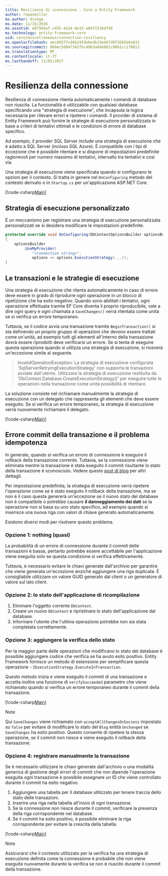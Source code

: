 ```yaml
---
title: Resilienza di connessione - Core a Entity Framework
author: rowanmiller
ms.author: divega
ms.date: 11/15/2016
ms.assetid: e079d4af-c455-4a14-8e15-a8471516d748
ms.technology: entity-framework-core
uid: core/miscellaneous/connection-resiliency
ms.openlocfilehash: aec69577cd4b19fdebedb33ed6fd8f2665b0a032
ms.sourcegitcommit: 860ec5d047342fbc4063a0de881c9861cc1f8813
ms.translationtype: MT
ms.contentlocale: it-IT
ms.lasthandoff: 11/05/2017
---
```

# <a name="connection-resiliency"></a>Resilienza della connessione

Resilienza di connessione ritenta automaticamente i comandi di database non riuscita. La funzionalità è utilizzabile con qualsiasi database specificando una "strategia di esecuzione", che incapsula la logica necessaria per rilevare errori e ripetere i comandi. Il provider di sistema di Entity Framework può fornire le strategie di esecuzione personalizzata in base a criteri di tentativi ottimali e le condizioni di errore di database specifico.

Ad esempio, il provider SQL Server include una strategia di esecuzione che è adatto a SQL Server (incluso SQL Azure). È compatibile con i tipi di eccezione che è possibile ritentare e si dispone di impostazioni predefinite ragionevoli per numero massimo di tentativi, intervallo tra tentativi e così via.

Una strategia di esecuzione viene specificata quando si configurano le opzioni per il contesto. Si tratta in genere nel `OnConfiguring` metodo del contesto derivato o in `Startup.cs` per un'applicazione ASP.NET Core.

[!code-csharp[Main](../../../samples/core/Miscellaneous/ConnectionResiliency/Program.cs#OnConfiguring)]

## <a name="custom-execution-strategy"></a>Strategia di esecuzione personalizzato

È un meccanismo per registrare una strategia di esecuzione personalizzata personalizzati se si desidera modificare le impostazioni predefinite.

``` csharp
protected override void OnConfiguring(DbContextOptionsBuilder optionsBuilder)
{
    optionsBuilder
        .UseMyProvider(
            "<connection string>",
            options => options.ExecutionStrategy(...));
}
```

## <a name="execution-strategies-and-transactions"></a>Le transazioni e le strategie di esecuzione

Una strategia di esecuzione che ritenta automaticamente in caso di errore deve essere in grado di riprodurre ogni operazione in un blocco di ripetizione che ha esito negativo. Quando sono abilitati i tentativi, ogni operazione effettuata tramite EF Core diventa il proprio riproducibile, vale a dire ogni query e ogni chiamata a `SaveChanges()` verrà ritentata come unità se si verifica un errore temporaneo.

Tuttavia, se il codice avvia una transazione tramite `BeginTransaction()` si sta definendo un proprio gruppo di operazioni che devono essere trattati come un'unità, ad esempio tutti gli elementi all'interno della transazione dovrà essere riprodotti deve verificarsi un errore. Se si tenta di eseguire questa operazione quando si utilizza una strategia di esecuzione, si riceverà un'eccezione simile al seguente.

> InvalidOperationException: La strategia di esecuzione configurata 'SqlServerRetryingExecutionStrategy' non supporta le transazioni avviate dall'utente. Utilizzare la strategia di esecuzione restituita da 'DbContext.Database.CreateExecutionStrategy()' per eseguire tutte le operazioni nella transazione come unità possibilità di ritentare.

La soluzione consiste nel richiamare manualmente la strategia di esecuzione con un delegato che rappresenta gli elementi che deve essere eseguito. Se si verifica un errore temporaneo, la strategia di esecuzione verrà nuovamente richiamare il delegato.

[!code-csharp[Main](../../../samples/core/Miscellaneous/ConnectionResiliency/Program.cs#ManualTransaction)]

## <a name="transaction-commit-failure-and-the-idempotency-issue"></a>Errore commit della transazione e il problema idempotenza

In generale, quando si verifica un errore di connessione è eseguire il rollback della transazione corrente. Tuttavia, se la connessione viene eliminata mentre la transazione è stata eseguito il commit risultante lo stato della transazione è sconosciuto. Vedere questo [post di blog](http://blogs.msdn.com/b/adonet/archive/2013/03/11/sql-database-connectivity-and-the-idempotency-issue.aspx) per altri dettagli.

Per impostazione predefinita, la strategia di esecuzione verrà ripetere l'operazione come se è stato eseguito il rollback della transazione, ma se non è il caso questa genererà un'eccezione se il nuovo stato del database non è compatibile o potrebbe causare **il danneggiamento dei dati** se la operazione non si basa su uno stato specifico, ad esempio quando si inserisce una nuova riga con valori di chiave generato automaticamente.

Esistono diversi modi per risolvere questo problema.

### <a name="option-1---do-almost-nothing"></a>Opzione 1: nothing (quasi)

La probabilità di un errore di connessione durante il commit delle transazioni è bassa, pertanto potrebbe essere accettabile per l'applicazione viene eseguita solo se questa condizione si verifica effettivamente.

Tuttavia, è necessario evitare le chiavi generate dall'archivio per garantire che viene generata un'eccezione anziché aggiungere una riga duplicata. È consigliabile utilizzare un valore GUID generato dal client o un generatore di valore sul lato client.

### <a name="option-2---rebuild-application-state"></a>Opzione 2: lo stato dell'applicazione di ricompilazione

1. Eliminare l'oggetto corrente `DbContext`.
2. Creare un nuovo `DbContext` e ripristinare lo stato dell'applicazione dal database.
3. Informare l'utente che l'ultima operazione potrebbe non sia stata completata correttamente.

### <a name="option-3---add-state-verification"></a>Opzione 3: aggiungere la verifica dello stato

Per la maggior parte delle operazioni che modificano lo stato del database è possibile aggiungere codice che verifica se ha avuto esito positivo. Entity Framework fornisce un metodo di estensione per semplificare questa operazione - `IExecutionStrategy.ExecuteInTransaction`.

Questo metodo inizia e viene eseguito il commit di una transazione e accetta inoltre una funzione di `verifySucceeded` parametro che viene richiamato quando si verifica un errore temporaneo durante il commit della transazione.

[!code-csharp[Main](../../../samples/core/Miscellaneous/ConnectionResiliency/Program.cs#Verification)]

> [!NOTE]
> Qui `SaveChanges` viene richiamato con `acceptAllChangesOnSuccess` impostato su `false` per evitare di modificare lo stato del `Blog` entità `Unchanged` se `SaveChanges` ha esito positivo. Questo consente di ripetere la stessa operazione, se il commit non riesce e viene eseguito il rollback della transazione.

### <a name="option-4---manually-track-the-transaction"></a>Opzione 4: registrare manualmente la transazione

Se è necessario utilizzare le chiavi generate dall'archivio o una modalità generica di gestione degli errori di commit che non dipende l'operazione eseguita ogni transazione è possibile assegnare un ID che viene controllato durante il commit ha esito negativo.

1. Aggiungere una tabella per il database utilizzato per tenere traccia dello stato delle transazioni.
2. Inserire una riga nella tabella all'inizio di ogni transazione.
3. Se la connessione non riesce durante il commit, verificare la presenza della riga corrispondente nel database.
4. Se il commit ha esito positivo, è possibile eliminare la riga corrispondente per evitare la crescita della tabella.

[!code-csharp[Main](../../../samples/core/Miscellaneous/ConnectionResiliency/Program.cs#Tracking)]

> [!NOTE]
> Assicurarsi che il contesto utilizzato per la verifica ha una strategia di esecuzione definita come la connessione è probabile che non viene eseguita nuovamente durante la verifica se non è riuscito durante il commit della transazione.

